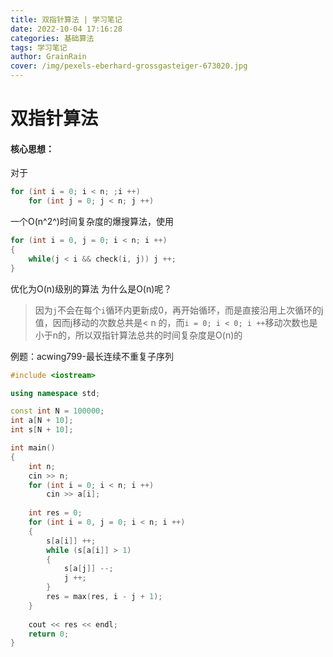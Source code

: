 ```yaml
---
title: 双指针算法 | 学习笔记
date: 2022-10-04 17:16:28
categories: 基础算法
tags: 学习笔记
author: GrainRain
cover: /img/pexels-eberhard-grossgasteiger-673020.jpg
---
```


# 双指针算法

#### 核心思想：
对于
```cpp
for (int i = 0; i < n; ;i ++)
    for (int j = 0; j < n; j ++)
```
一个O(n^2^)时间复杂度的爆搜算法，使用
```cpp
for (int i = 0, j = 0; i < n; i ++)
{
    while(j < i && check(i, j)) j ++;
}
```
优化为O(n)级别的算法
为什么是O(n)呢？
>因为`j`不会在每个`i`循环内更新成0，再开始循环，而是直接沿用上次循环的j值，因而j移动的次数总共是< n 的，而`i = 0; i < 0; i ++`移动次数也是小于n的，所以双指针算法总共的时间复杂度是O(n)的

例题：acwing799-最长连续不重复子序列
```cpp
#include <iostream>

using namespace std;

const int N = 100000;
int a[N + 10];
int s[N + 10];

int main()
{
	int n;
	cin >> n;
	for (int i = 0; i < n; i ++)
		cin >> a[i];
	
	int res = 0;
	for (int i = 0, j = 0; i < n; i ++)
	{
		s[a[i]] ++;
		while (s[a[i]] > 1)
		{
			s[a[j]] --;
			j ++;
		}
		res = max(res, i - j + 1);
	}
	
	cout << res << endl;
	return 0;
}
```
